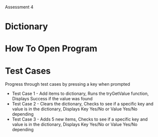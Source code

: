 Assessment 4

# Dictionary

# How To Open Program 

# Test Cases
Progress through test cases by pressing a key when prompted
* Test Case 1 - Add items to dictionary, Runs the tryGetValue function, Displays Success if the value was found
* Test Case 2 - Clears the dictionary, Checks to see if a specific key and value is in the dictionary, Displays Key Yes/No or Value Yes/No depending
* Test Case 3 - Adds 5 new items, Checks to see if a specific key and value is in the dictionary, Displays Key Yes/No or Value Yes/No depending
